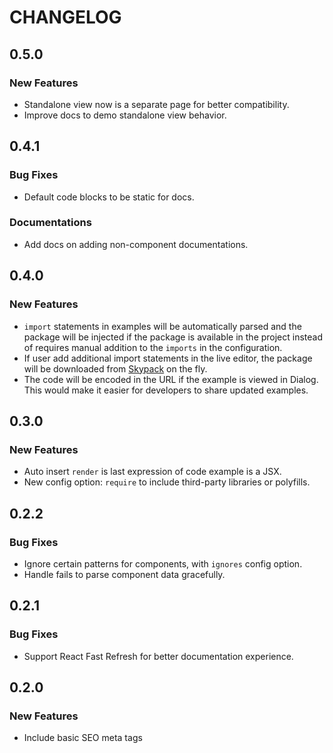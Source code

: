 # CHANGELOG

## 0.5.0

### New Features

- Standalone view now is a separate page for better compatibility.
- Improve docs to demo standalone view behavior.

## 0.4.1

### Bug Fixes

- Default code blocks to be static for docs.

### Documentations

- Add docs on adding non-component documentations.

## 0.4.0

### New Features

- `import` statements in examples will be automatically parsed and the package will be injected if the package is available in the project instead of requires manual addition to the `imports` in the configuration.
- If user add additional import statements in the live editor, the package will be downloaded from [Skypack](https://www.skypack.dev/) on the fly.
- The code will be encoded in the URL if the example is viewed in Dialog. This would make it easier for developers to share updated examples.

## 0.3.0

### New Features

- Auto insert `render` is last expression of code example is a JSX.
- New config option: `require` to include third-party libraries or polyfills.

## 0.2.2

### Bug Fixes

- Ignore certain patterns for components, with `ignores` config option.
- Handle fails to parse component data gracefully.

## 0.2.1

### Bug Fixes

- Support React Fast Refresh for better documentation experience.

## 0.2.0

### New Features

- Include basic SEO meta tags

